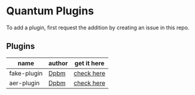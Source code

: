 # Quantum Plugins

To add a plugin, first request the addition by creating an issue in this repo.


## Plugins

| name | author | get it here  |
|------|--------|------|
| fake-plugin | [Dpbm](https://github.com/Dpbm) | [check here](https://github.com/quantum-plugins/fake-plugin) |
| aer-plugin | [Dpbm](https://github.com/Dpbm) | [check here](https://github.com/quantum-plugins/aer-plugin) |
